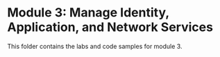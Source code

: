 # Module 3: Manage Identity, Application, and Network Services

This folder contains the labs and code samples for module 3.
